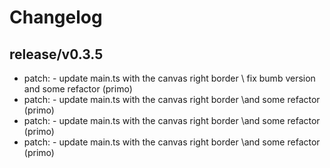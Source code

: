 # Changelog

## release/v0.3.5
* patch: - update main.ts with the canvas right border \ fix bumb version  and some refactor (primo)
* patch: - update main.ts with the canvas right border \and some refactor (primo)
* patch: - update main.ts with the canvas right border \and some refactor (primo)
* patch: - update main.ts with the canvas right border \and some refactor (primo)
